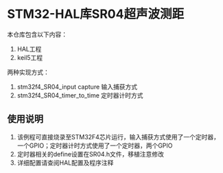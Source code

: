# STM32-HAL库SR04超声波测距


本仓库包含以下内容：

1. HAL工程
2. keil5工程

两种实现方式：

1. stm32f4_SR04_input capture 输入捕获方式
2. stm32f4_SR04_timer_to_time 定时器计时方式


## 使用说明

1. 该例程可直接烧录至STM32F4芯片运行，输入捕获方式使用了一个定时器，一个GPIO；定时器计时方式使用了一个定时器，两个GPIO
2. 定时器相关的define设置在SR04.h文件，移植注意修改
3. 详细配置请查阅HAL配置及程序注释
